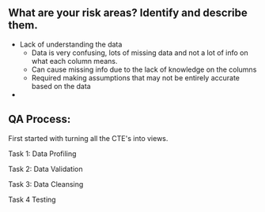 ## What are your risk areas? Identify and describe them.

- Lack of understanding the data
  - Data is very confusing, lots of missing data and not a lot of info on what each column means.
  - Can cause missing info due to the lack of knowledge on the columns
  - Required making assumptions that may not be entirely accurate based on the data
- 

## QA Process:

First started with turning all the CTE's into views.

Task 1: Data Profiling


Task 2: Data Validation


Task 3: Data Cleansing


Task 4 Testing

